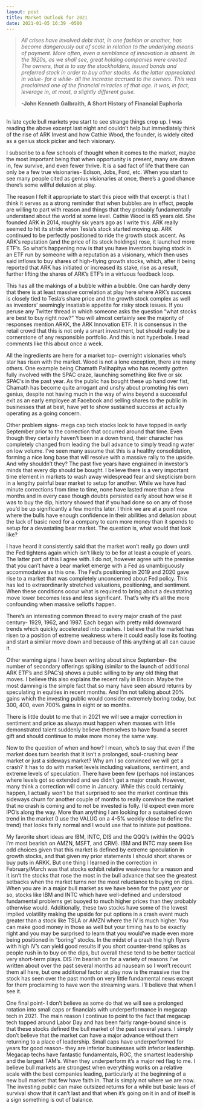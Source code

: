 ```yaml
---
layout: post
title: Market Outlook for 2021
date: 2021-01-05 16:39 -0500
---
```


<blockquote><p>
  <i>All crises have involved debt that, in one fashion or another, has become dangerously out of scale in relation to the underlying means of payment. More often, even a semblance of innovation is absent. In the 1920s, as we shall see, great holding companies were created. The owners, that is to say the stockholders, issued bonds and preferred stock in order to buy other stocks. As the latter appreciated in value- for a while- all the increase accrued to the owners. This was proclaimed one of the financial miracles of that age. It was, in fact, leverage in, at most, a slightly different guise.</i>
</p>

<p>
  <b>-John Kenneth Galbraith, A Short History of Financial Euphoria</b>
</p></blockquote>

<br/>
In late cycle bull markets you start to see strange things crop up. I was reading the above excerpt last night and couldn’t help but immediately think of the rise of ARK Invest and how Cathie Wood, the founder, is widely cited as a genius stock picker and tech visionary.

I subscribe to a few schools of thought when it comes to the market, maybe the most important being that when opportunity is present, many are drawn in, few survive, and even fewer thrive. It is a sad fact of life that there can only be a few true visionaries- Edison, Jobs, Ford, etc. When you start to see many people cited as genius visionaries at once, there’s a good chance there’s some willful delusion at play.

The reason I felt it appropriate to start this piece with that excerpt is that I think it serves as a strong reminder that when bubbles are in effect, people are willing to part with reason and things that they probably fundamentally understand about the world at some level. Cathie Wood is 65 years old. She founded ARK in 2014, roughly six years ago as I write this. ARK really seemed to hit its stride when Tesla’s stock started moving up. ARK continued to be perfectly positioned to ride the growth stock ascent. As ARK’s reputation (and the price of its stock holdings) rose, it launched more ETF’s. So what’s happening now is that you have investors buying stock in an ETF run by someone with a reputation as a visionary, which then uses said inflows to buy shares of high-flying growth stocks, which, after it being reported that ARK has initiated or increased its stake, rise as a result, further lifting the shares of ARK’s ETF’s in a virtuous feedback loop.

This has all the makings of a bubble within a bubble. One can hardly deny that there is at least massive correlation at play here where ARK’s success is closely tied to Tesla’s share price and the growth stock complex as well as investors’ seemingly insatiable appetite for risky stock issues. If you peruse any Twitter thread in which someone asks the question “what stocks are best to buy right now?” You will almost certainly see the majority of responses mention ARKK, the ARK Innovation ETF. It is consensus in the retail crowd that this is not only a smart investment, but should really be a cornerstone of any responsible portfolio. And this is not hyperbole. I read comments like this about once a week.

All the ingredients are here for a market top- overnight visionaries who’s star has risen with the market. Wood is not a lone exception, there are many others. One example being Chamath Palihapitya who has recently gotten fully involved with the SPAC craze, launching something like five or six SPAC’s in the past year. As the public has bought these up hand over fist, Chamath has become quite arrogant and unshy about promoting his own genius, despite not having much in the way of wins beyond a successful exit as an early employee at Facebook and selling shares to the public in businesses that at best, have yet to show sustained success at actually operating as a going concern.

Other problem signs- mega cap tech stocks look to have topped in early September prior to the correction that occurred around that time. Even though they certainly haven’t been in a down trend, their character has completely changed from leading the bull advance to simply treading water on low volume. I’ve seen many assume that this is a healthy consolidation, forming a nice long base that will resolve with a massive rally to the upside. And why shouldn’t they? The past five years have engrained in investor’s minds that every dip should be bought. I believe there is a very important time element in markets to wash away widespread fear and skepticism born in a lengthy painful bear market to setup for another. While we have had minute corrections from time to time, none have lasted more than a few months and in every case though doubts persisted early about how wise it was to buy the dip, history showed that if you had done so on any of those you’d be up significantly a few months later. I think we are at a point now where the bulls have enough confidence in their abilities and delusion about the lack of basic need for a company to earn more money than it spends to setup for a devastating bear market. The question is, what would that look like?

I have heard it consistently said that the market won’t really go down until the Fed tightens again which isn’t likely to be for at least a couple of years. The latter part of this I agree with. I do not, however agree with the premise that you can’t have a bear market emerge with a Fed as unambiguously accommodative as this one. The Fed’s positioning in 2019 and 2020 gave rise to a market that was completely unconcerned about Fed policy. This has led to extraordinarily stretched valuations, positioning, and sentiment. When these conditions occur what is required to bring about a devastating move lower becomes less and less significant. That’s why it’s all the more confounding when massive selloffs happen.

There’s an interesting common thread to every major crash of the past century- 1929, 1962, and 1987. Each began with pretty mild downward trends which quickly accelerated into crashes. I believe that the market has risen to a position of extreme weakness where it could easily lose its footing and start a similar move down and because of this anything at all can cause it.

Other warning signs I have been writing about since September- the number of secondary offerings spiking (similar to the launch of additional ARK ETF’s and SPAC’s) shows a public willing to by any old thing that moves. I believe this also explains the recent rally in Bitcoin. Maybe the most damning is the simple fact that so many have seen absurd returns by speculating in equities in recent months. And I’m not talking about 20% gains which the investing public would consider extremely boring today, but 300, 400, even 700% gains in eight or so months.

There is little doubt to me that in 2021 we will see a major correction in sentiment and price as always must happen when masses with little demonstrated talent suddenly believe themselves to have found a secret gift and should continue to make more money the same way.

Now to the question of when and how? I mean, who’s to say that even if the market does turn bearish that it isn’t a prolonged, soul-crushing bear market or just a sideways market? Why am I so convinced we will get a crash? It has to do with market levels including valuations, sentiment, and extreme levels of speculation. There have been few (perhaps no) instances where levels got so extended and we didn’t get a major crash. However, many think a correction will come in January. While this could certainly happen, I actually won’t be that surprised to see the market continue this sideways churn for another couple of months to really convince the market that no crash is coming and to not be invested is folly. I’d expect even more IPO’s along the way. More than anything I am looking for a sustained down trend in the market (I use the VALUG on a 4-5% weekly close to define the trend) that looks fairly normal and I would use that to initiate put positions.

My favorite short ideas are IBM, INTC, DIS and the QQQ’s (within the QQQ’s I’m most bearish on AMZN, MSFT, and CRM). IBM and INTC may seem like odd choices given that this market is defined by extreme speculation in growth stocks, and that given my prior statements I should short shares or buy puts in ARKK. But one thing I learned in the correction in February/March was that stocks exhibit relative weakness for a reason and it isn’t the stocks that rose the most in the bull advance that see the greatest setbacks when the market turns nor the most reluctance to buying on dips. When you are in a major bull market as we have been for the past year or so, stocks like IBM and INTC which have well-defined and understood fundamental problems get buoyed to much higher prices than they probably otherwise would. Additionally, these two stocks have some of the lowest implied volatility making the upside for put options in a crash event much greater than a stock like TSLA or AMZN where the IV is much higher. You can make good money in those as well but your timing has to be exactly right and you may be surprised to learn that you would’ve made even more being positioned in “boring” stocks. In the midst of a crash the high flyers with high IV’s can yield good results if you short counter-trend spikes as people rush in to buy on the dips, but overall these tend to be better tactical very short-term plays. DIS I’m bearish on for a variety of reasons I’ve written about over the past several months ad nauseam so I won’t recount them all here, but one additional factor at play now is the massive rise the stock has seen over the past month on very little fundamental news except for them proclaiming to have won the streaming wars. I’ll believe that when I see it.

One final point- I don’t believe as some do that we will see a prolonged rotation into small caps or financials with underperformance in megacap tech in 2021. The main reason I continue to point to the fact that megacap tech topped around Labor Day and has been fairly range-bound since is that these stocks defined the bull market of the past several years. I simply don’t believe that the market can have a major advance without them returning to a place of leadership. Small caps have underperformed for years for good reason- they are inferior businesses with inferior leadership. Megacap techs have fantastic fundamentals, ROC, the smartest leadership and the largest TAM’s. When they underperform it’s a major red flag to me. I believe bull markets are strongest when everything works on a relative scale with the best companies leading, particularly at the beginning of a new bull market that few have faith in. That is simply not where we are now. The investing public can make outsized returns for a while but basic laws of survival show that it can’t last and that when it’s going on it in and of itself is a sign something is out of balance.
